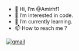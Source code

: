 - 👋 Hi, I’m @Amirhf1
- 👀 I’m interested in code.
- 🌱 I’m currently learning.
- 📫 How to reach me ? 


[![gmail](https://img.shields.io/badge/email-amirhf12x-00000)](mailto:amirhf12x@gmail.com)



<!---
Amirhf1/Amirhf1 is a ✨ special ✨ repository because its `README.md` (this file) appears on your GitHub profile.
You can click the Preview link to take a look at your changes.
--->
